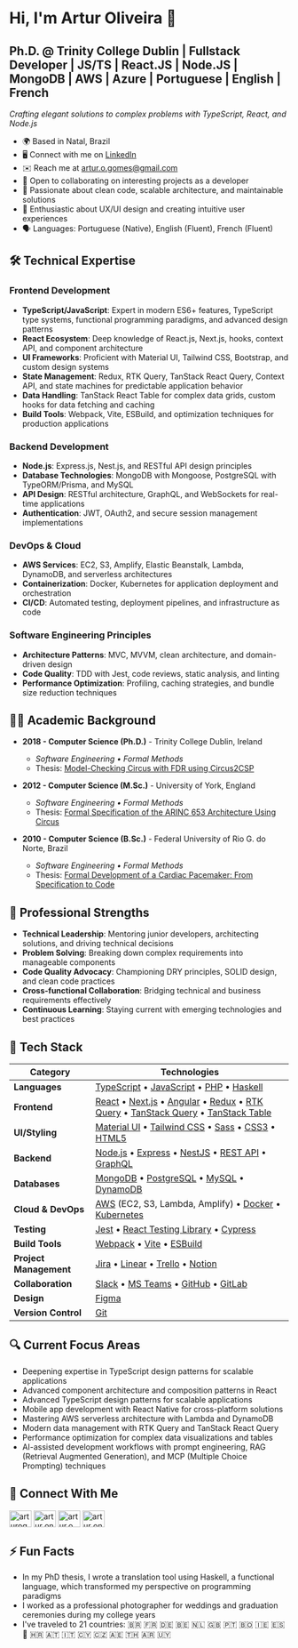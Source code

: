 # Hi, I'm Artur Oliveira 👋

## Ph.D. @ Trinity College Dublin | Fullstack Developer | JS/TS | React.JS | Node.JS | MongoDB | AWS | Azure | Portuguese | English | French

*Crafting elegant solutions to complex problems with TypeScript, React, and Node.js*

- 🌍 Based in Natal, Brazil
- 🖥️ Connect with me on [LinkedIn](https://www.linkedin.com/in/arturoli)
- ✉️ Reach me at [artur.o.gomes@gmail.com](mailto:artur.o.gomes@gmail.com)
- 🤝 Open to collaborating on interesting projects as a developer
- 🚀 Passionate about clean code, scalable architecture, and maintainable solutions
- 🎨 Enthusiastic about UX/UI design and creating intuitive user experiences
- 🗣️ Languages: Portuguese (Native), English (Fluent), French (Fluent)

## 🛠️ Technical Expertise

### Frontend Development
- **TypeScript/JavaScript**: Expert in modern ES6+ features, TypeScript type systems, functional programming paradigms, and advanced design patterns
- **React Ecosystem**: Deep knowledge of React.js, Next.js, hooks, context API, and component architecture
- **UI Frameworks**: Proficient with Material UI, Tailwind CSS, Bootstrap, and custom design systems
- **State Management**: Redux, RTK Query, TanStack React Query, Context API, and state machines for predictable application behavior
- **Data Handling**: TanStack React Table for complex data grids, custom hooks for data fetching and caching
- **Build Tools**: Webpack, Vite, ESBuild, and optimization techniques for production applications

### Backend Development
- **Node.js**: Express.js, Nest.js, and RESTful API design principles
- **Database Technologies**: MongoDB with Mongoose, PostgreSQL with TypeORM/Prisma, and MySQL
- **API Design**: RESTful architecture, GraphQL, and WebSockets for real-time applications
- **Authentication**: JWT, OAuth2, and secure session management implementations

### DevOps & Cloud
- **AWS Services**: EC2, S3, Amplify, Elastic Beanstalk, Lambda, DynamoDB, and serverless architectures
- **Containerization**: Docker, Kubernetes for application deployment and orchestration
- **CI/CD**: Automated testing, deployment pipelines, and infrastructure as code

### Software Engineering Principles
- **Architecture Patterns**: MVC, MVVM, clean architecture, and domain-driven design
- **Code Quality**: TDD with Jest, code reviews, static analysis, and linting
- **Performance Optimization**: Profiling, caching strategies, and bundle size reduction techniques

## 👨‍🎓 Academic Background

- **2018 - Computer Science (Ph.D.)** - Trinity College Dublin, Ireland
  - *Software Engineering • Formal Methods*
  - Thesis: [Model-Checking Circus with FDR using Circus2CSP](http://www.tara.tcd.ie/handle/2262/86009)

- **2012 - Computer Science (M.Sc.)** - University of York, England
  - *Software Engineering • Formal Methods*
  - Thesis: [Formal Specification of the ARINC 653 Architecture Using Circus](https://core.ac.uk/download/pdf/9257266.pdf)

- **2010 - Computer Science (B.Sc.)** - Federal University of Rio G. do Norte, Brazil
  - *Software Engineering • Formal Methods*
  - Thesis: [Formal Development of a Cardiac Pacemaker: From Specification to Code](https://link.springer.com/chapter/10.1007/978-3-642-19829-8_14)

## 💼 Professional Strengths

- **Technical Leadership**: Mentoring junior developers, architecting solutions, and driving technical decisions
- **Problem Solving**: Breaking down complex requirements into manageable components
- **Code Quality Advocacy**: Championing DRY principles, SOLID design, and clean code practices
- **Cross-functional Collaboration**: Bridging technical and business requirements effectively
- **Continuous Learning**: Staying current with emerging technologies and best practices

## 🧰 Tech Stack

| Category | Technologies |
|----------|-------------|
| **Languages** | [TypeScript](https://www.typescriptlang.org/) • [JavaScript](https://developer.mozilla.org/en-US/docs/Web/JavaScript) • [PHP](https://www.php.net/) • [Haskell](https://www.haskell.org/) |
| **Frontend** | [React](https://reactjs.org/) • [Next.js](https://nextjs.org/) • [Angular](https://angular.io/) • [Redux](https://redux.js.org/) • [RTK Query](https://redux-toolkit.js.org/rtk-query/overview) • [TanStack Query](https://tanstack.com/query) • [TanStack Table](https://tanstack.com/table) |
| **UI/Styling** | [Material UI](https://mui.com/) • [Tailwind CSS](https://tailwindcss.com/) • [Sass](https://sass-lang.com/) • [CSS3](https://www.w3.org/TR/CSS/#css) • [HTML5](https://developer.mozilla.org/en-US/docs/Glossary/HTML5) |
| **Backend** | [Node.js](https://nodejs.org/) • [Express](https://expressjs.com/) • [NestJS](https://docs.nestjs.com/) • [REST API](https://restfulapi.net/) • [GraphQL](https://graphql.org/) |
| **Databases** | [MongoDB](https://www.mongodb.com/) • [PostgreSQL](https://www.postgresql.org/) • [MySQL](https://www.mysql.com/) • [DynamoDB](https://aws.amazon.com/dynamodb/) |
| **Cloud & DevOps** | [AWS](https://aws.amazon.com/) (EC2, S3, Lambda, Amplify) • [Docker](https://www.docker.com/) • [Kubernetes](https://kubernetes.io/) |
| **Testing** | [Jest](https://jestjs.io/) • [React Testing Library](https://testing-library.com/docs/react-testing-library/intro/) • [Cypress](https://www.cypress.io/) |
| **Build Tools** | [Webpack](https://webpack.js.org/) • [Vite](https://vitejs.dev/) • [ESBuild](https://esbuild.github.io/) |
| **Project Management** | [Jira](https://www.atlassian.com/software/jira) • [Linear](https://linear.app/) • [Trello](https://trello.com/) • [Notion](https://www.notion.so/) |
| **Collaboration** | [Slack](https://slack.com/) • [MS Teams](https://www.microsoft.com/en-us/microsoft-teams/) • [GitHub](https://github.com/) • [GitLab](https://about.gitlab.com/) |
| **Design** | [Figma](https://www.figma.com/) |
| **Version Control** | [Git](https://git-scm.com/) |


## 🔍 Current Focus Areas

- Deepening expertise in TypeScript design patterns for scalable applications
- Advanced component architecture and composition patterns in React
- Advanced TypeScript design patterns for scalable applications
- Mobile app development with React Native for cross-platform solutions
- Mastering AWS serverless architecture with Lambda and DynamoDB
- Modern data management with RTK Query and TanStack React Query
- Performance optimization for complex data visualizations and tables
- AI-assisted development workflows with prompt engineering, RAG (Retrieval Augmented Generation), and MCP (Multiple Choice Prompting) techniques

## 🔗 Connect With Me

<section>
  <a href="https://linkedin.com/in/arturogomes" target="blank"><img align="center" src="https://raw.githubusercontent.com/rahuldkjain/github-profile-readme-generator/master/src/images/icons/Social/linked-in-alt.svg" alt="arturogomes" height="30" width="40" /></a>
  <a href="https://stackoverflow.com/users/https://stackexchange.com/users/21450156/artur-oliveira-gomes" target="blank"><img align="center" src="https://raw.githubusercontent.com/rahuldkjain/github-profile-readme-generator/master/src/images/icons/Social/stack-overflow.svg" alt="artur on stackoverflow" height="30" width="40" /></a>
  <a href="https://instagram.com/artur.o.gomes" target="blank"><img align="center" src="https://raw.githubusercontent.com/rahuldkjain/github-profile-readme-generator/master/src/images/icons/Social/instagram.svg" alt="artur.o.gomes" height="30" width="40" /></a>
  <a href="https://www.hackerrank.com/artur_o_gomes" target="blank"><img align="center" src="https://raw.githubusercontent.com/rahuldkjain/github-profile-readme-generator/master/src/images/icons/Social/hackerrank.svg" alt="artur on hackerrank" height="30" width="40" /></a>
</section>

## ⚡ Fun Facts

- In my PhD thesis, I wrote a translation tool using Haskell, a functional language, which transformed my perspective on programming paradigms
- I worked as a professional photographer for weddings and graduation ceremonies during my college years
- I've traveled to 21 countries: 🇧🇷 🇫🇷 🇩🇪 🇧🇪 🇳🇱 🇬🇧 🇵🇹 🇧🇴 🇮🇪 🇪🇸 🏴󠁧󠁢󠁷󠁬󠁳󠁿 🇭🇷 🇦🇹 🇮🇹 🇨🇾 🇨🇿 🇦🇪 🇹🇭 🇦🇷 🇺🇾
